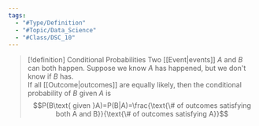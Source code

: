 ```yaml
---
tags:
  - "#Type/Definition"
  - "#Topic/Data_Science"
  - "#Class/DSC_10"
---
```


> [!definition] Conditional Probabilities
> Two [[Event|events]] $A$ and $B$ can both happen. Suppose we know $A$ has happened, but we don't know if $B$ has.  
> If all [[Outcome|outcomes]] are equally likely, then the conditional probability of $B$ given $A$ is $$P(B\text{ given }A)=P(B|A)=\frac{\text{\# of outcomes satisfying both A and B}}{\text{\# of outcomes satisfying A}}$$